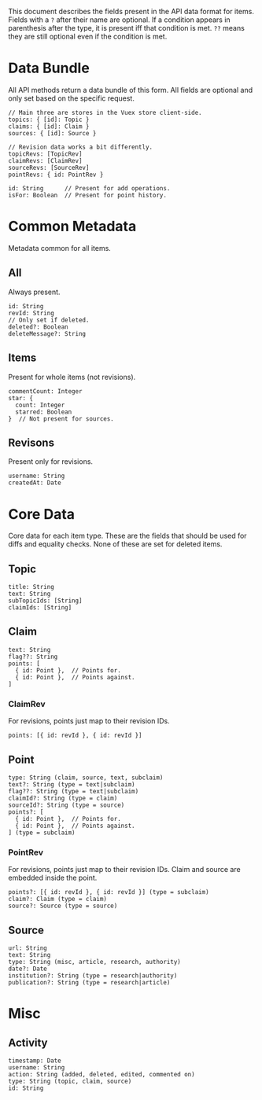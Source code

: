 This document describes the fields present in the API data format for items.
Fields with a `?` after their name are optional. If a condition appears in
parenthesis after the type, it is present iff that condition is met. `??` means
they are still optional even if the condition is met.

# Data Bundle

All API methods return a data bundle of this form. All fields are optional and
only set based on the specific request.

    // Main three are stores in the Vuex store client-side.
    topics: { [id]: Topic }
    claims: { [id]: Claim }
    sources: { [id]: Source }

    // Revision data works a bit differently.
    topicRevs: [TopicRev]
    claimRevs: [ClaimRev]
    sourceRevs: [SourceRev]
    pointRevs: { id: PointRev }

    id: String      // Present for add operations.
    isFor: Boolean  // Present for point history.


# Common Metadata

Metadata common for all items.

## All

Always present.

    id: String
    revId: String
    // Only set if deleted.
    deleted?: Boolean
    deleteMessage?: String

## Items

Present for whole items (not revisions).

    commentCount: Integer
    star: {
      count: Integer
      starred: Boolean
    }  // Not present for sources.

## Revisons

Present only for revisions.

    username: String
    createdAt: Date

# Core Data

Core data for each item type. These are the fields that should be used for
diffs and equality checks. None of these are set for deleted items.

## Topic

    title: String
    text: String
    subTopicIds: [String]
    claimIds: [String]

## Claim

    text: String
    flag??: String
    points: [
      { id: Point },  // Points for.
      { id: Point },  // Points against.
    ]

### ClaimRev

For revisions, points just map to their revision IDs.

    points: [{ id: revId }, { id: revId }]

## Point

    type: String (claim, source, text, subclaim)
    text?: String (type = text|subclaim)
    flag??: String (type = text|subclaim)
    claimId?: String (type = claim)
    sourceId?: String (type = source)
    points?: [
      { id: Point },  // Points for.
      { id: Point },  // Points against.
    ] (type = subclaim)

### PointRev

For revisions, points just map to their revision IDs. Claim and source are
embedded inside the point.

    points?: [{ id: revId }, { id: revId }] (type = subclaim)
    claim?: Claim (type = claim)
    source?: Source (type = source)

## Source

    url: String
    text: String
    type: String (misc, article, research, authority)
    date?: Date
    institution?: String (type = research|authority)
    publication?: String (type = research|article)

# Misc

## Activity

    timestamp: Date
    username: String
    action: String (added, deleted, edited, commented on)
    type: String (topic, claim, source)
    id: String

